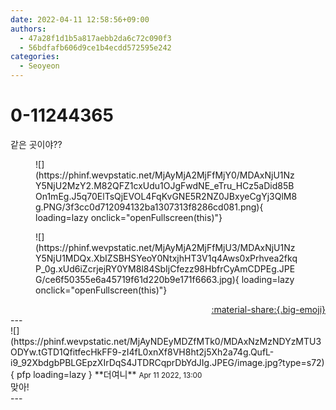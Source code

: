 ```yaml
---
date: 2022-04-11 12:58:56+09:00
authors:
  - 47a28f1d1b5a817aebb2da6c72c090f3
  - 56bdfafb606d9ce1b4ecdd572595e242
categories:
  - Seoyeon
---
```


# 0-11244365

<div class="post-container" markdown="1">
<div class="content-container md-sidebar__scrollwrap" markdown="1">

같은 곳이야??
<figure markdown="1">
![](https://phinf.wevpstatic.net/MjAyMjA2MjFfMjY0/MDAxNjU1NzY5NjU2MzY2.M82QFZ1cxUdu1OJgFwdNE_eTru_HCz5aDid85BOn1mEg.J5q70ElTsQjEVOL4FqKvGNE5R2NZ0JBxyeCgYj3QlM8g.PNG/3f3cc0d712094132ba1307313f8286cd081.png){ loading=lazy onclick="openFullscreen(this)"}
</figure>

<figure markdown="1">
![](https://phinf.wevpstatic.net/MjAyMjA2MjFfMjU3/MDAxNjU1NzY5NjU1MDQx.XbIZSBHSYeoY0NtxjhHT3V1q4Aws0xPrhvea2fkqP_0g.xUd6iZcrjejRY0YM8l84SbIjCfezz98HbfrCyAmCDPEg.JPEG/ce6f50355e6a45719f61d220b9e171f6663.jpg){ loading=lazy onclick="openFullscreen(this)"}
</figure>


</div>
</div>

<div style="text-align: right;" markdown="1">
<a href="https://weverse.io/fromis9/fanpost/0-11244365" style="text-align: right;">:material-share:{.big-emoji}</a>
</div>
---

<div class="comments-container md-sidebar__scrollwrap" markdown="1">
<div class="comment" markdown="1">
<div class='id-container' markdown="1">
![](https://phinf.wevpstatic.net/MjAyNDEyMDZfMTk0/MDAxNzMzNDYzMTU3ODYw.tGTD1QfitfecHkFF9-zI4fL0xnXf8VH8ht2j5Xh2a74g.QufL-i9_92XbdgbPBLGEpzXIrDqS4JTDRCqprDbYdJIg.JPEG/image.jpg?type=s72){ pfp loading=lazy }
**<span class="artist">더여니</span>** <small>Apr 11 2022, 13:00</small><br>
</div>
<div class='comment-body' markdown="1">
맞아!
</div>
</div>
</div>
---
